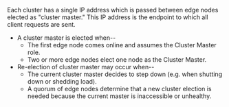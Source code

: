 Each cluster has a single IP address which is passed between edge nodes elected as "cluster master."  This IP address is the endpoint to which all client requests are sent.

* A cluster master is elected when--
	* The first edge node comes online and assumes the Cluster Master role.
	* Two or more edge nodes elect one node as the Cluster Master.
* Re-election of cluster master may occur when--
	* The current cluster master decides to step down (e.g. when shutting down or shedding load).
	* A quorum of edge nodes determine that a new cluster election is needed because the current master is inaccessible or unhealthy.

